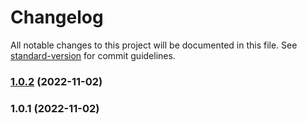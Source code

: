 # Changelog

All notable changes to this project will be documented in this file. See [standard-version](https://github.com/conventional-changelog/standard-version) for commit guidelines.

### [1.0.2](https://github.com/marcocastignoli/contract-call-decoder-2/compare/v1.0.1...v1.0.2) (2022-11-02)

### 1.0.1 (2022-11-02)
